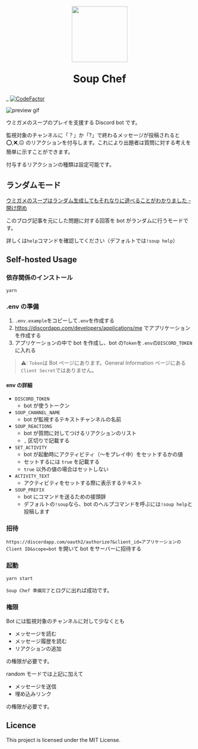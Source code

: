 <h1 align="center">
<img src="https://cdnjs.cloudflare.com/ajax/libs/twemoji/12.0.4/2/svg/1f468-200d-1f373.svg" width="150px">

Soup Chef

</h1>

_<!--[![Invite this Bot](https://img.shields.io/badge/Discord-Invite%20this%20bot-green?logo=discord&logoColor=white&style=flat-square)](https://discordapp.com/oauth2/authorize?&client_id=657748609323892757&scope=bot)--> [![CodeFactor](https://www.codefactor.io/repository/github/eai04191/discord-soup-bot/badge?style=flat-square)](https://www.codefactor.io/repository/github/eai04191/discord-soup-bot)

![preview gif](https://i.imgur.com/DY010xq.gif)

ウミガメのスープのプレイを支援する Discord bot です。

監視対象のチャンネルに「？」か「?」で終わるメッセージが投稿されると ⭕,❌,😐 のリアクションを付与します。これにより出題者は質問に対する考えを簡単に示すことができます。

付与するリアクションの種類は設定可能です。

## ランダムモード

[ウミガメのスープはランダム生成してもそれなりに遊べることがわかりました - 開け閉め](https://hikido.hatenablog.com/entry/2020/05/31/021327)

このブログ記事を元にした問題に対する回答を bot がランダムに行うモードです。

詳しくは`help`コマンドを確認してください（デフォルトでは`!soup help`）

## Self-hosted Usage

### 依存関係のインストール

```
yarn
```

### .env の準備

1. `.env.example`をコピーして`.env`を作成する
2. https://discordapp.com/developers/applications/me
   でアプリケーションを作成する
3. アプリケーションの中で bot を作成し、bot の`Token`を`.env`の`DISCORD_TOKEN`に入れる

> ⚠: `Token`は Bot ページにあります。General Information ページにある`Client Secret`ではありません。

#### env の詳細

-   `DISCORD_TOKEN`
    -   bot が使うトークン
-   `SOUP_CHANNEL_NAME`
    -   bot が監視するテキストチャンネルの名前
-   `SOUP_REACTIONS`
    -   bot が質問に対してつけるリアクションのリスト
    -   `,` 区切りで記載する
-   `SET_ACTIVITY`
    -   bot が起動時にアクティビティ（～をプレイ中）をセットするかの値
    -   セットするには `true` を記載する
    -   `true` 以外の値の場合はセットしない
-   `ACTIVITY_TEXT`
    -   アクティビティをセットする際に表示するテキスト
-   `SOUP_PREFIX`
    -   bot にコマンドを送るための接頭辞
    -   デフォルトの`!soup`なら、bot のヘルプコマンドを呼ぶには`!soup help`と投稿します

### 招待

`https://discordapp.com/oauth2/authorize?&client_id=アプリケーションのClient ID&scope=bot`
を開いて bot をサーバーに招待する

### 起動

```
yarn start
```

`Soup Chef 準備完了`とログに出れば成功です。

### 権限

Bot には監視対象のチャンネルに対して少なくとも

-   メッセージを読む
-   メッセージ履歴を読む
-   リアクションの追加

の権限が必要です。

random モードでは上記に加えて

-   メッセージを送信
-   埋め込みリンク

の権限が必要です。

## Licence

This project is licensed under the MIT License.
